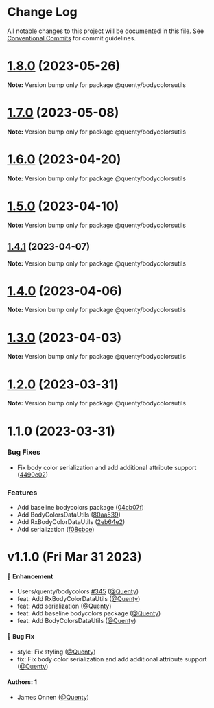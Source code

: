 # Change Log

All notable changes to this project will be documented in this file.
See [Conventional Commits](https://conventionalcommits.org) for commit guidelines.

# [1.8.0](https://github.com/Quenty/NevermoreEngine/compare/@quenty/bodycolorsutils@1.7.0...@quenty/bodycolorsutils@1.8.0) (2023-05-26)

**Note:** Version bump only for package @quenty/bodycolorsutils





# [1.7.0](https://github.com/Quenty/NevermoreEngine/compare/@quenty/bodycolorsutils@1.6.0...@quenty/bodycolorsutils@1.7.0) (2023-05-08)

**Note:** Version bump only for package @quenty/bodycolorsutils





# [1.6.0](https://github.com/Quenty/NevermoreEngine/compare/@quenty/bodycolorsutils@1.5.0...@quenty/bodycolorsutils@1.6.0) (2023-04-20)

**Note:** Version bump only for package @quenty/bodycolorsutils





# [1.5.0](https://github.com/Quenty/NevermoreEngine/compare/@quenty/bodycolorsutils@1.4.1...@quenty/bodycolorsutils@1.5.0) (2023-04-10)

**Note:** Version bump only for package @quenty/bodycolorsutils





## [1.4.1](https://github.com/Quenty/NevermoreEngine/compare/@quenty/bodycolorsutils@1.4.0...@quenty/bodycolorsutils@1.4.1) (2023-04-07)

**Note:** Version bump only for package @quenty/bodycolorsutils





# [1.4.0](https://github.com/Quenty/NevermoreEngine/compare/@quenty/bodycolorsutils@1.3.0...@quenty/bodycolorsutils@1.4.0) (2023-04-06)

**Note:** Version bump only for package @quenty/bodycolorsutils





# [1.3.0](https://github.com/Quenty/NevermoreEngine/compare/@quenty/bodycolorsutils@1.2.0...@quenty/bodycolorsutils@1.3.0) (2023-04-03)

**Note:** Version bump only for package @quenty/bodycolorsutils





# [1.2.0](https://github.com/Quenty/NevermoreEngine/compare/@quenty/bodycolorsutils@1.1.0...@quenty/bodycolorsutils@1.2.0) (2023-03-31)

**Note:** Version bump only for package @quenty/bodycolorsutils





# 1.1.0 (2023-03-31)


### Bug Fixes

* Fix body color serialization and add additional attribute support ([4490c02](https://github.com/Quenty/NevermoreEngine/commit/4490c02d990b9531ef6f4a49340be06a26f1ee52))


### Features

* Add baseline bodycolors package ([04cb07f](https://github.com/Quenty/NevermoreEngine/commit/04cb07fa0ae789f1534ea4310120c2dde97c1d4e))
* Add BodyColorsDataUtils ([80aa539](https://github.com/Quenty/NevermoreEngine/commit/80aa53906a1ff4e3a736fd4a3cacc861b047c6e5))
* Add RxBodyColorDataUtils ([2eb64e2](https://github.com/Quenty/NevermoreEngine/commit/2eb64e24f643a75e926eb32cc35775a2da7e1196))
* Add serialization ([f08cbce](https://github.com/Quenty/NevermoreEngine/commit/f08cbce0e807ec1c911b48f88cd3c34dbefc11a3))





# v1.1.0 (Fri Mar 31 2023)

#### 🚀 Enhancement

- Users/quenty/bodycolors [#345](https://github.com/Quenty/NevermoreEngine/pull/345) ([@Quenty](https://github.com/Quenty))
- feat: Add RxBodyColorDataUtils ([@Quenty](https://github.com/Quenty))
- feat: Add serialization ([@Quenty](https://github.com/Quenty))
- feat: Add baseline bodycolors package ([@Quenty](https://github.com/Quenty))
- feat: Add BodyColorsDataUtils ([@Quenty](https://github.com/Quenty))

#### 🐛 Bug Fix

- style: Fix styling ([@Quenty](https://github.com/Quenty))
- fix: Fix body color serialization and add additional attribute support ([@Quenty](https://github.com/Quenty))

#### Authors: 1

- James Onnen ([@Quenty](https://github.com/Quenty))
